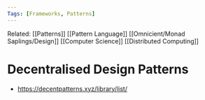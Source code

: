 ```yaml
---
Tags: [Frameworks, Patterns]
---
```

Related: [[Patterns]] [[Pattern Language]] [[Omnicient/Monad Saplings/Design]] [[Computer Science]] [[Distributed Computing]]

# Decentralised Design Patterns
- https://decentpatterns.xyz/library/list/
